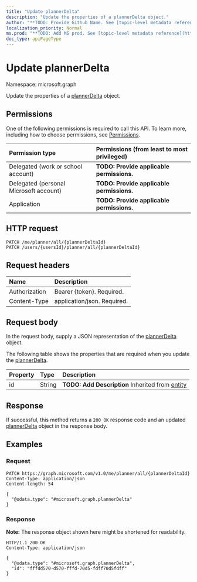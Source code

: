 ```yaml
---
title: "Update plannerDelta"
description: "Update the properties of a plannerDelta object."
author: "**TODO: Provide Github Name. See [topic-level metadata reference](https://msgo.azurewebsites.net/add/document/guidelines/metadata.html#topic-level-metadata)**"
localization_priority: Normal
ms.prod: "**TODO: Add MS prod. See [topic-level metadata reference](https://msgo.azurewebsites.net/add/document/guidelines/metadata.html#topic-level-metadata)**"
doc_type: apiPageType
---
```


# Update plannerDelta
Namespace: microsoft.graph



Update the properties of a [plannerDelta](../resources/plannerdelta.md) object.

## Permissions
One of the following permissions is required to call this API. To learn more, including how to choose permissions, see [Permissions](/graph/permissions-reference).

|Permission type|Permissions (from least to most privileged)|
|:---|:---|
|Delegated (work or school account)|**TODO: Provide applicable permissions.**|
|Delegated (personal Microsoft account)|**TODO: Provide applicable permissions.**|
|Application|**TODO: Provide applicable permissions.**|

## HTTP request

<!-- {
  "blockType": "ignored"
}
-->
``` http
PATCH /me/planner/all/{plannerDeltaId}
PATCH /users/{usersId}/planner/all/{plannerDeltaId}
```

## Request headers
|Name|Description|
|:---|:---|
|Authorization|Bearer {token}. Required.|
|Content-Type|application/json. Required.|

## Request body
In the request body, supply a JSON representation of the [plannerDelta](../resources/plannerdelta.md) object.

The following table shows the properties that are required when you update the [plannerDelta](../resources/plannerdelta.md).

|Property|Type|Description|
|:---|:---|:---|
|id|String|**TODO: Add Description** Inherited from [entity](../resources/entity.md)|



## Response

If successful, this method returns a `200 OK` response code and an updated [plannerDelta](../resources/plannerdelta.md) object in the response body.

## Examples

### Request
<!-- {
  "blockType": "request",
  "name": "update_plannerdelta"
}
-->
``` http
PATCH https://graph.microsoft.com/v1.0/me/planner/all/{plannerDeltaId}
Content-Type: application/json
Content-length: 54

{
  "@odata.type": "#microsoft.graph.plannerDelta"
}
```


### Response
**Note:** The response object shown here might be shortened for readability.
<!-- {
  "blockType": "response",
  "truncated": true
}
-->
``` http
HTTP/1.1 200 OK
Content-Type: application/json

{
  "@odata.type": "#microsoft.graph.plannerDelta",
  "id": "fffdd570-d570-fffd-70d5-fdff70d5fdff"
}
```

